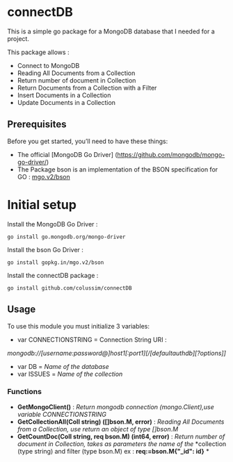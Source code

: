 # connectDB
This is a simple go package for a MongoDB database that I needed for a project.

This package allows :
* Connect to MongoDB
* Reading All Documents from a Collection
* Return number of document in Collection
* Return Documents from a Collection with a Filter
* Insert Documents in a Collection
* Update Documents in a Collection

## Prerequisites

Before you get started, you’ll need to have these things:
* The official [MongoDB Go Driver] (https://github.com/mongodb/mongo-go-driver/) 
* The Package bson is an implementation of the BSON specification for GO : [mgo.v2/bson](https://gopkg.in/mgo.v2/bson)

# Initial setup

Install the MongoDB Go Driver :
```
go install go.mongodb.org/mongo-driver
```
Install the bson Go Driver :
```
go install gopkg.in/mgo.v2/bson
```
Install the connectDB package :
```
go install github.com/colussim/connectDB
```

## Usage

To use this module you must initialize 3 variables:
* var CONNECTIONSTRING = Connection String URI :
  
*mongodb://[username:password@]host1[:port1][/[defaultauthdb][?options]]*
* var DB = *Name of the database*
* var ISSUES = *Name of the collection*

### Functions

* **GetMongoClient()** : *Return mongodb connection (mongo.Client),use variable CONNECTIONSTRING*
* **GetCollectionAll(Coll string) ([]bson.M, error)** : *Reading All Documents from a Collection, use return an object of type []bson.M*
* **GetCountDoc(Coll string, req bson.M) (int64, error)** : *Return number of document in Collection, takes as parameters the name of the* *collection (type string) and filter (type bson.M) ex : **req:=bson.M{"_id": id}** *


